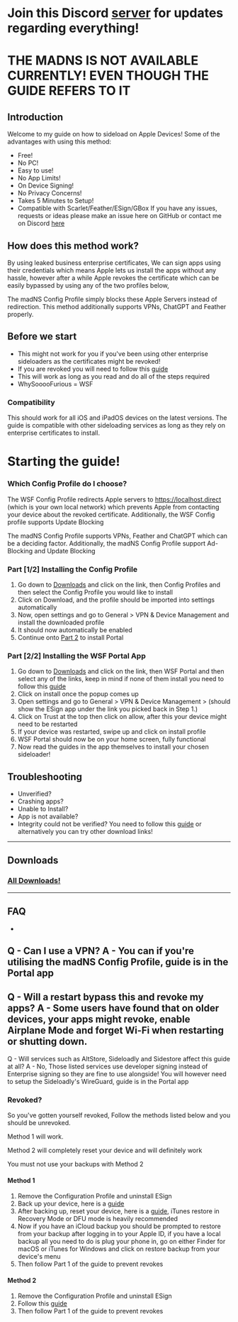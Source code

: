 # Join this Discord [server](https://discord.gg/rHMa3sMse7) for updates regarding everything!

# THE MADNS IS NOT AVAILABLE CURRENTLY! EVEN THOUGH THE GUIDE REFERS TO IT

## Introduction
Welcome to my guide on how to sideload on Apple Devices!
Some of the advantages with using this method:
- Free!
- No PC!
- Easy to use!
- No App Limits!
- On Device Signing!
- No Privacy Concerns!
- Takes 5 Minutes to Setup!
- Compatible with Scarlet/Feather/ESign/GBox
If you have any issues, requests or ideas please make an issue here on GitHub or contact me on Discord [here](https://discord.gg/rHMa3sMse7)

## How does this method work?
By using leaked business enterprise certificates, We can sign apps using their credentials which means Apple lets us install the apps without any hassle, however after a while Apple revokes the certificate which can be easily bypassed by using any of the two profiles below,

The madNS Config Profile simply blocks these Apple Servers instead of redirection. This method additionally supports VPNs, ChatGPT and Feather properly.

## Before we start
- This might not work for you if you've been using other enterprise sideloaders as the certificates might be revoked!
- If you are revoked you will need to follow this [guide](#revoked)
- This will work as long as you read and do all of the steps required
- WhySooooFurious = WSF

### Compatibility
This should work for all iOS and iPadOS devices on the latest versions.
The guide is compatible with other sideloading services as long as they rely on enterprise certificates to install.

# Starting the guide!

### Which Config Profile do I choose?
The WSF Config Profile redirects Apple servers to https://localhost.direct (which is your own local network) which prevents Apple from contacting your device about the revoked certificate.
Additionally, the WSF Config profile supports Update Blocking

The madNS Config Profile supports VPNs, Feather and ChatGPT which can be a deciding factor.
Additionally, the madNS Config Profile support Ad-Blocking and Update Blocking

### Part [1/2] Installing the Config Profile
1. Go down to [Downloads](#downloads) and click on the link, then Config Profiles and then select the Config Profile you would like to install
2. Click on Download, and the profile should be imported into settings automatically
3. Now, open settings and go to General > VPN & Device Management and install the downloaded profile
4. It should now automatically be enabled
5. Continue onto [Part 2](#part-22-installing-portal) to install Portal

### Part [2/2] Installing the WSF Portal App
1. Go down to [Downloads](#downloads) and click on the link, then WSF Portal and then select any of the links, keep in mind if none of them install you need to follow this [guide](#revoked)
3. Click on install once the popup comes up
4. Open settings and go to General > VPN & Device Management > (should show the ESign app under the link you picked back in Step 1.)
5. Click on Trust at the top then click on allow, after this your device might need to be restarted
6. If your device was restarted, swipe up and click on install profile
7. WSF Portal should now be on your home screen, fully functional
8. Now read the guides in the app themselves to install your chosen sideloader!

## Troubleshooting
- Unverified?
- Crashing apps?
- Unable to Install?
- App is not available?
- Integrity could not be verified?
You need to follow this [guide](#revoked) or alternatively you can try other download links!
---
## Downloads
### [All Downloads!](https://whysoooofurious.netlify.app/downloads)
               
---
## FAQ
-
Q - Can I use a VPN?
A - You can if you're utilising the madNS Config Profile, guide is in the Portal app
-
Q - Will a restart bypass this and revoke my apps?
A - Some users have found that on older devices, your apps might revoke, enable Airplane Mode and forget Wi-Fi when restarting or shutting down.
-
Q - Will services such as AltStore, Sideloadly and Sidestore affect this guide at all?
A - No, Those listed services use developer signing instead of Enterprise signing so they are fine to use alongside! You will however need to setup the Sideloadly's WireGuard, guide is in the Portal app

### Revoked?
So you've gotten yourself revoked, Follow the methods listed below and you should be unrevoked.

Method 1 will work.

Method 2 will completely reset your device and will definitely work

You must not use your backups with Method 2


#### Method 1
1. Remove the Configuration Profile and uninstall ESign
2. Back up your device, here is a [guide](https://shorturl.at/fnR5J)
3. After backing up, reset your device, here is a [guide](https://shorturl.at/JKnhG), iTunes restore in Recovery Mode or DFU mode is heavily recommended
5. Now if you have an iCloud backup you should be prompted to restore from your backup after logging in to your Apple ID, if you have a local backup all you need to do is plug your phone in, go on either Finder for macOS or iTunes for Windows and click on restore backup from your device's menu
6. Then follow Part 1 of the guide to prevent revokes

#### Method 2
1. Remove the Configuration Profile and uninstall ESign
2. Follow this [guide](https://shorturl.at/JKnhG)
3. Then follow Part 1 of the guide to prevent revokes

